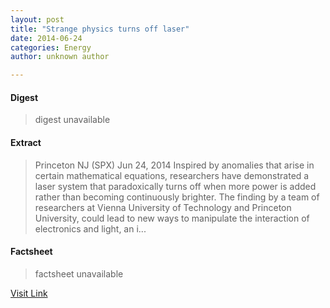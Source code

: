 ```yaml
---
layout: post
title: "Strange physics turns off laser"
date: 2014-06-24
categories: Energy
author: unknown author

---
```



#### Digest
>digest unavailable

#### Extract
>Princeton NJ (SPX) Jun 24, 2014 Inspired by anomalies that arise in certain mathematical equations, researchers have demonstrated a laser system that paradoxically turns off when more power is added rather than becoming continuously brighter. The finding by a team of researchers at Vienna University of Technology and Princeton University, could lead to new ways to manipulate the interaction of electronics and light, an i...

#### Factsheet
>factsheet unavailable

[Visit Link](http://www.spacemart.com/reports/Strange_physics_turns_off_laser_999.html)


